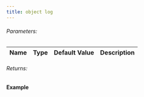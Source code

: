 ```yaml
---
title: object log
---
```


###### Parameters:

| Name | Type | Default Value | Description |
| ---- | ---- | ------------- | ----------- |

###### Returns:


#### Example
